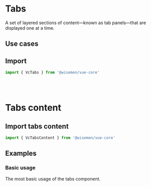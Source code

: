 # Tabs

A set of layered sections of content—known as tab panels—that are displayed one at a time.

## Use cases

<BulletList
  :items="[
    {
      description: 'When you want to provide quick navigation between different content.',
      variant: 'good',
    },
    {
      description: 'When the number of tabs is excessive, making it difficult to navigate (prefer using an accordion).',
      variant: 'bad',
    },
  ]"
/>

## Import

```ts
import { VcTabs } from '@wisemen/vue-core'
```

<!-- @include: ./tabs-meta.md -->

<br>
<br>

# Tabs content

## Import tabs content

```ts
import { VcTabsContent } from '@wisemen/vue-core'
```
<!-- @include: ./tabs-content-meta.md -->

## Examples

### Basic usage
The most basic usage of the tabs component.

<ComponentPreviewV1 name="tabs/basic" />

